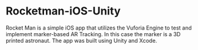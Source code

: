 # Rocketman-iOS-Unity
Rocket Man is a simple iOS app that utilizes the Vuforia Engine to test and implement marker-based AR Tracking. In this case the marker is a 3D printed astronaut. The app was built using Unity and Xcode. 
